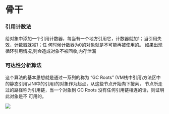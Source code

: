 # 骨干

### 引⽤计数法

给对象中添加⼀个引⽤计数器，每当有⼀个地⽅引⽤它，计数器就加1；当引⽤失效，计数器就减1；任 何时候计数器为0的对象就是不可能再被使⽤的。 如果出现循环引用情况,则会造成对象不被回收,内存泄漏

### 可达性分析算法  

这个算法的基本思想就是通过⼀系列的称为 “GC Roots” (VM栈中引用\方法区中的静态引用\JNI中的引用)的对象作为起点，从这些节点开始向下搜索， 节点所⾛过的路径称为引⽤链，当⼀个对象到 GC Roots 没有任何引⽤链相连的话，则证明此对象是不 可⽤的。 

![](E:\学习资料总结\面试题总结\17JVM\assets/QQ截图20201225225424.png)